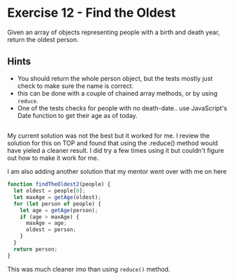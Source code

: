 # Exercise 12 - Find the Oldest

Given an array of objects representing people with a birth and death year, return the oldest person.

## Hints
- You should return the whole person object, but the tests mostly just check to make sure the name is correct.
- this can be done with a couple of chained array methods, or by using `reduce`.
- One of the tests checks for people with no death-date.. use JavaScript's Date function to get their age as of today.

##
 My current solution was not the best but it worked for me. I review the solution for this on TOP and found that using the .reduce() method would have yieled a cleaner result. I did try a few times using it but couldn't figure out how to make it work for me. 

 I am also adding another solution that my mentor went over with me on here 

```Javascript 
function findTheOldest2(people) {
  let oldest = people[0];
  let maxAge = getAge(oldest);
  for (let person of people) {
    let age = getAge(person);
    if (age > maxAge) {
      maxAge = age;
      oldest = person;
    }
  } 
  return person;
}
```
This was much cleaner imo than using ```reduce()``` method. 